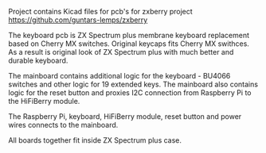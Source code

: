 Project contains Kicad files for pcb's for zxberry project https://github.com/guntars-lemps/zxberry

The keyboard pcb is ZX Spectrum plus membrane keyboard replacement based on Cherry MX switches. 
Original keycaps fits Cherry MX swithces. As a result is original look of ZX Spectrum plus with much better and durable keyboard.

The mainboard contains additional logic for the keyboard - BU4066 switches and other logic for 19 extended keys.
The mainboard also contains logic for the reset button and proxies I2C connection from Raspberry Pi to the HiFiBerry module.

The Raspberry Pi, keyboard, HiFiBerry module, reset button and power wires connects to the mainboard.

All boards together fit inside ZX Spectrum plus case.
